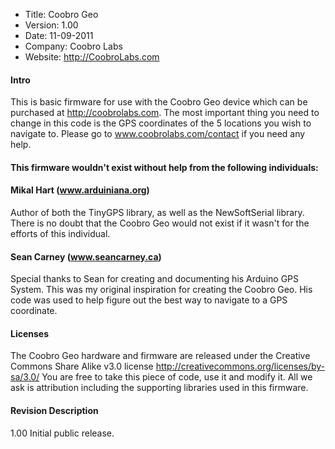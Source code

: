  - Title: Coobro Geo
 - Version: 1.00
 - Date: 11-09-2011
 - Company: Coobro Labs
 - Website: http://CoobroLabs.com

#### Intro
This is basic firmware for use with the Coobro Geo device which can be
purchased at http://coobrolabs.com.  The most important thing you need to
change in this code is the GPS coordinates of the 5 locations you wish
to navigate to.  Please go to www.coobrolabs.com/contact if you need
any help.

#### This firmware wouldn't exist without help from the following individuals:
#### Mikal Hart (www.arduiniana.org)
Author of both the TinyGPS library, as well as the NewSoftSerial library.
There is no doubt that the Coobro Geo would not exist if it wasn't for
the efforts of this individual.

#### Sean Carney (www.seancarney.ca)
Special thanks to Sean for creating and documenting his Arduino GPS System.
This was my original inspiration for creating the Coobro Geo.  His code was
used to help figure out the best way to navigate to a GPS coordinate.

#### Licenses
The Coobro Geo hardware and firmware are released under the 
Creative Commons Share Alike v3.0 license
http://creativecommons.org/licenses/by-sa/3.0/ 
You are free to take this piece of code, use it and modify it. 
All we ask is attribution including the supporting libraries used in this 
firmware. 

#### Revision  Description
1.00      Initial public release.